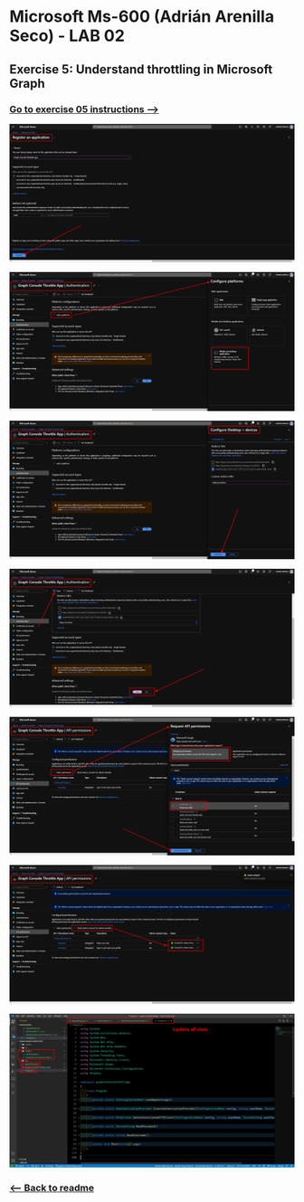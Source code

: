 # Microsoft Ms-600 (Adrián Arenilla Seco) - LAB 02


## Exercise 5: Understand throttling in Microsoft Graph
### [Go to exercise 05 instructions -->](06-Exercise-5-Understand-throttling-in-Microsoft-Graph.md)



![](Evidences/Image06a.png)

![](Evidences/Image06b.png)

![](Evidences/Image06c.png)

![](Evidences/Image06d.png)

![](Evidences/Image06e.png)

![](Evidences/Image06f.png)

![](Evidences/Image06g.png)

### [<-- Back to readme](../../../../)